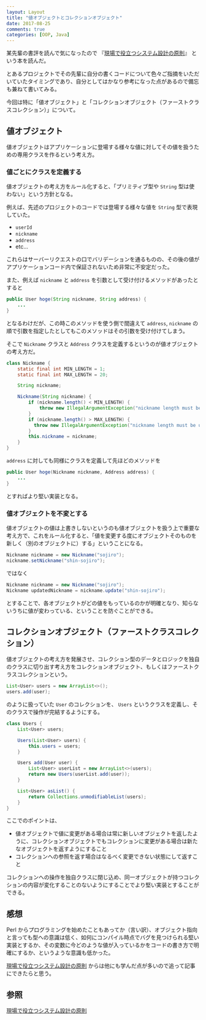```yaml
---
layout: Layout
title: "値オブジェクトとコレクションオブジェクト"
date: 2017-08-25
comments: true
categories: [OOP, Java]
---
```

某先輩の書評を読んで気になったので 『[現場で役立つシステム設計の原則](http://amzn.to/2vpxmgg)』 という本を読んだ。

とあるプロジェクトでその先輩に自分の書くコードについて色々ご指摘をいただいていたタイミングであり、自分としてはかなり参考になった点があるので備忘も兼ねて書いてみる。

今回は特に「値オブジェクト」と「コレクションオブジェクト（ファーストクラスコレクション）」について。

## 値オブジェクト
値オブジェクトはアプリケーションに登場する様々な値に対してその値を扱うための専用クラスを作るという考え方。

### 値ごとにクラスを定義する
値オブジェクトの考え方をルール化すると、「プリミティブ型や `String` 型は使わない」という方針となる。

例えば、先述のプロジェクトのコードでは登場する様々な値を `String` 型で表現していた。

* `userId`
* `nickname`
* `address`
* etc...

これらはサーバーリクエストの口でバリデーションを通るものの、その後の値がアプリケーションコード内で保証されないため非常に不安定だった。

また、例えば `nickname` と `address` を引数として受け付けるメソッドがあったとすると

```java
public User hoge(String nickname, String address) {
    ...
}
```

となるわけだが、この時このメソッドを使う側で間違えて `address`, `nickname` の順で引数を指定したとしてもこのメソッドはその引数を受け付けてしまう。

そこで `Nickname` クラスと `Address` クラスを定義するというのが値オブジェクトの考え方だ。

```java
class Nickname {
    static final int MIN_LENGTH = 1;
    static final int MAX_LENGTH = 20;

    String nickname;

    Nickname(String nickname) {
        if (nickname.length() < MIN_LENGTH) {
            throw new IllegalArgumentException("nickname length must be at least" + MIN_LENGTH);
        }
        if (nickname.length() > MAX_LENGTH) {
          throw new IllegalArgumentException("nickname length must be under" + MAX_LENGTH);
        }
        this.nickname = nickname;
    }
}
```

`address` に対しても同様にクラスを定義して先ほどのメソッドを

```java
public User hoge(Nickname nickname, Address address) {
    ...
}
```

とすればより堅い実装となる。

### 値オブジェクトを不変とする
値オブジェクトの値は上書きしないというのも値オブジェクトを扱う上で重要な考え方で、これをルール化すると、「値を変更する度にオブジェクトそのものを新しく（別のオブジェクトに）する」ということになる。

```java
Nickname nickname = new Nickname("sojiro");
nickname.setNickname("shin-sojiro");
```

ではなく

```java
Nickname nickname = new Nickname("sojiro");
Nickname updatedNickname = nickname.update("shin-sojiro");
```

とすることで、各オブジェクトがどの値をもっているのかが明確となり、知らないうちに値が変わっている、ということを防ぐことができる。

## コレクションオブジェクト（ファーストクラスコレクション）
値オブジェクトの考え方を発展させ、コレクション型のデータとロジックを独自のクラスに切り出す考え方をコレクションオブジェクト、もしくはファーストクラスコレクションという。

```java
List<User> users = new ArrayList<>();
users.add(user);
```

のように扱っていた `User` のコレクションを、 `Users` というクラスを定義し、そのクラスで操作が完結するようにする。

```java
class Users {
    List<User> users;

    Users(List<User> users) {
        this.users = users;
    }

    Users add(User user) {
        List<User> userList = new ArrayList<>(users);
        return new Users(userList.add(user));
    }

    List<User> asList() {
        return Collections.unmodifiableList(users);
    }
}
```

ここでのポイントは、

* 値オブジェクトで値に変更がある場合は常に新しいオブジェクトを返したように、コレクションオブジェクトでもコレクションに変更がある場合は新たなオブジェクトを返すようにすること
* コレクションへの参照を返す場合はなるべく変更できない状態にして返すこと

コレクションへの操作を独自クラスに閉じ込め、同一オブジェクトが持つコレクションの内容が変化することのないようにすることでより堅い実装とすることができる。

## 感想
Perl からプログラミングを始めたこともあってか（言い訳）、オブジェクト指向と言っても型への意識は低く、如何にコンパイル時点でバグを見つけられる堅い実装とするか、その変数に今どのような値が入っているかをコードの書き方で明確にするか、というような意識も低かった。

[現場で役立つシステム設計の原則](http://amzn.to/2vpxmgg) からは他にも学んだ点が多いので追って記事にできたらと思う。

## 参照
[現場で役立つシステム設計の原則](http://amzn.to/2vpxmgg)

